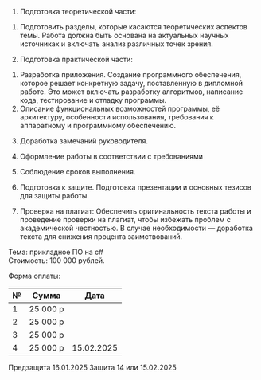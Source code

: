 1. Подготовка теоретической части:  
1) Подготовить разделы, которые касаются теоретических аспектов темы. Работа должна быть основана на актуальных научных источниках и включать анализ различных точек зрения.  
  
2. Подготовка практической части:  
1) Разработка приложения. Создание программного обеспечения, которое решает конкретную задачу, поставленную в дипломной работе. Это может включать разработку алгоритмов, написание кода, тестирование и отладку программы.  
2) Описание функциональных возможностей программы, её архитектуру, особенности использования, требования к аппаратному и программному обеспечению.  
  
3. Доработка замечаний руководителя.  
  
4. Оформление работы в соответствии с требованиями  
  
5. Соблюдение сроков выполнения.  
  
6. Подготовка к защите. Подготовка презентации и основных тезисов для защиты работы.  
  
7. Проверка на плагиат: Обеспечить оригинальность текста работы и проведение проверки на плагиат, чтобы избежать проблем с академической честностью. В случае необходимости — доработка текста для снижения процента заимствований.  
  
Тема: прикладное ПО на c#  
Стоимость: 100 000 рублей.

Форма оплаты: 

| №   | Сумма    | Дата       |
| --- | -------- | ---------- |
| 1   | 25 000 р |            |
| 2   | 25 000 р |            |
| 3   | 25 000 р |            |
| 4   | 25 000 р | 15.02.2025 |

Предзащита 16.01.2025
Защита 14 или 15.02.2025